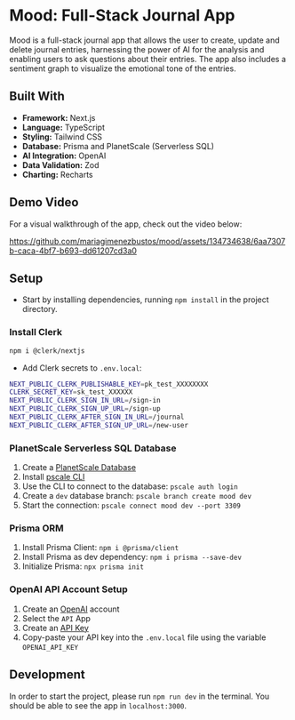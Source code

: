 <!--
This is a [Next.js](https://nextjs.org/) project bootstrapped with [`create-next-app`](https://github.com/vercel/next.js/tree/canary/packages/create-next-app).

## Getting Started

First, run the development server:

```bash
npm run dev
# or
yarn dev
# or
pnpm dev
```

Open [http://localhost:3000](http://localhost:3000) with your browser to see the result.

You can start editing the page by modifying `app/page.tsx`. The page auto-updates as you edit the file.

This project uses [`next/font`](https://nextjs.org/docs/basic-features/font-optimization) to automatically optimize and load Inter, a custom Google Font.

## Learn More

To learn more about Next.js, take a look at the following resources:

- [Next.js Documentation](https://nextjs.org/docs) - learn about Next.js features and API.
- [Learn Next.js](https://nextjs.org/learn) - an interactive Next.js tutorial.

You can check out [the Next.js GitHub repository](https://github.com/vercel/next.js/) - your feedback and contributions are welcome!

## Deploy on Vercel

The easiest way to deploy your Next.js app is to use the [Vercel Platform](https://vercel.com/new?utm_medium=default-template&filter=next.js&utm_source=create-next-app&utm_campaign=create-next-app-readme) from the creators of Next.js.

Check out our [Next.js deployment documentation](https://nextjs.org/docs/deployment) for more details.
-->

# Mood: Full-Stack Journal App

Mood is a full-stack journal app that allows the user to create, update and delete journal entries, harnessing the power of AI for the analysis and enabling users to ask questions about their entries. The app also includes a sentiment graph to visualize the emotional tone of the entries.

## Built With

- **Framework:** Next.js
- **Language:** TypeScript
- **Styling:** Tailwind CSS
- **Database:** Prisma and PlanetScale (Serverless SQL)
- **AI Integration:** OpenAI
- **Data Validation:** Zod
- **Charting:** Recharts

## Demo Video

For a visual walkthrough of the app, check out the video below:

https://github.com/mariagimenezbustos/mood/assets/134734638/6aa7307b-caca-4bf7-b693-dd61207cd3a0

## Setup

- Start by installing dependencies, running `npm install` in the project directory.

### Install Clerk

```bash
npm i @clerk/nextjs
```

- Add Clerk secrets to `.env.local`:

```bash
NEXT_PUBLIC_CLERK_PUBLISHABLE_KEY=pk_test_XXXXXXXX
CLERK_SECRET_KEY=sk_test_XXXXXX
NEXT_PUBLIC_CLERK_SIGN_IN_URL=/sign-in
NEXT_PUBLIC_CLERK_SIGN_UP_URL=/sign-up
NEXT_PUBLIC_CLERK_AFTER_SIGN_IN_URL=/journal
NEXT_PUBLIC_CLERK_AFTER_SIGN_UP_URL=/new-user
```

### PlanetScale Serverless SQL Database

1. Create a [PlanetScale Database](https://planetscale.com/)
2. Install [pscale CLI](https://github.com/planetscale/cli#installation)
3. Use the CLI to connect to the database: `pscale auth login`
4. Create a `dev` database branch: `pscale branch create mood dev`
5. Start the connection: `pscale connect mood dev --port 3309`

### Prisma ORM

1. Install Prisma Client: `npm i @prisma/client`
2. Install Prisma as dev dependency: `npm i prisma --save-dev`
3. Initialize Prisma: `npx prisma init`

### OpenAI API Account Setup

1. Create an [OpenAI](https://openai.com/) account
2. Select the `API` App
3. Create an [API Key](https://platform.openai.com/account/api-keys)
4. Copy-paste your API key into the `.env.local` file using the variable `OPENAI_API_KEY`

## Development

In order to start the project, please run `npm run dev` in the terminal. You should be able to see the app in `localhost:3000`.
